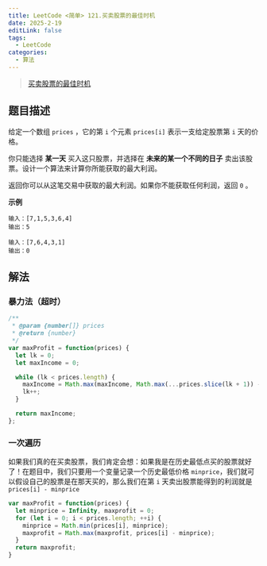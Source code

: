 ```yaml
---
title: LeetCode <简单> 121.买卖股票的最佳时机
date: 2025-2-19
editLink: false
tags:
  - LeetCode
categories:
  - 算法
---
```


> [买卖股票的最佳时机](https://leetcode.cn/problems/best-time-to-buy-and-sell-stock/description/)

## 题目描述

给定一个数组 `prices` ，它的第 `i` 个元素 `prices[i]` 表示一支给定股票第 `i` 天的价格。

你只能选择 **某一天** 买入这只股票，并选择在 **未来的某一个不同的日子** 卖出该股票。设计一个算法来计算你所能获取的最大利润。

返回你可以从这笔交易中获取的最大利润。如果你不能获取任何利润，返回 `0` 。

**示例**

```
输入：[7,1,5,3,6,4]
输出：5

输入：[7,6,4,3,1]
输出：0
```

## 解法

### 暴力法（超时）

```js
/**
 * @param {number[]} prices
 * @return {number}
 */
var maxProfit = function(prices) {
  let lk = 0;
  let maxIncome = 0;

  while (lk < prices.length) {
    maxIncome = Math.max(maxIncome, Math.max(...prices.slice(lk + 1)) - prices[lk]);
    lk++;
  }

  return maxIncome;
};
```

### 一次遍历

如果我们真的在买卖股票，我们肯定会想：如果我是在历史最低点买的股票就好了！在题目中，我们只要用一个变量记录一个历史最低价格 `minprice`，我们就可以假设自己的股票是在那天买的，那么我们在第 `i` 天卖出股票能得到的利润就是 `prices[i] - minprice`

```js
var maxProfit = function(prices) {
  let minprice = Infinity, maxprofit = 0;
  for (let i = 0; i < prices.length; ++i) {
    minprice = Math.min(prices[i], minprice);
    maxprofit = Math.max(maxprofit, prices[i] - minprice);
  }
  return maxprofit;
}
```
